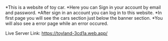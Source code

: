 *This is a website of toy car.
*Here you can Sign in your account by email and password.
*After sign in an account you can log in to this website.
*In first page you will see the cars section just below the banner section.
*You will also see a error page while an error occured.

Live Server Link: https://toyland-3cd1a.web.app/